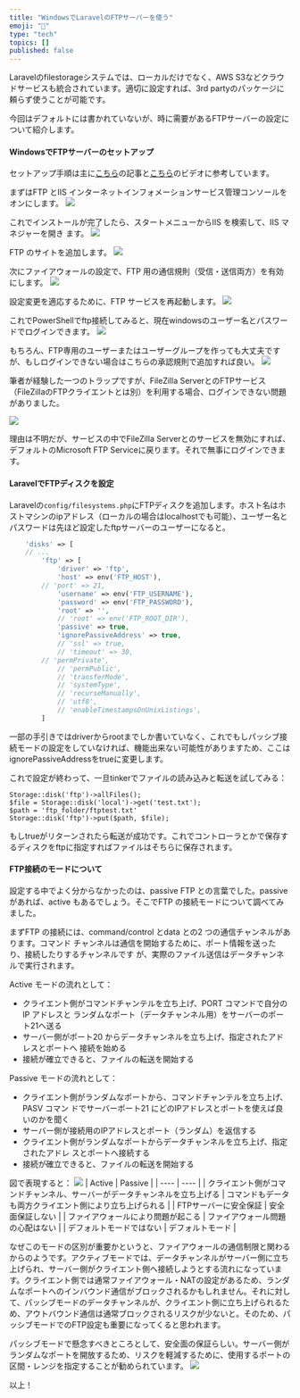 ```yaml
---
title: "WindowsでLaravelのFTPサーバーを使う"
emoji: "🕌"
type: "tech"
topics: []
published: false
---
```


Laravelのfilestorageシステムでは、ローカルだけでなく、AWS S3などクラウドサービスも統合されています。適切に設定すれば、3rd partyのパッケージに頼らず使うことが可能です。

今回はデフォルトには書かれていないが、時に需要があるFTPサーバーの設定について紹介します。

#### WindowsでFTPサーバーのセットアップ

セットアップ⼿順は主に[こちら](https://winscp.net/eng/docs/guide_windows_ftps_server)の記事と[こちら](https://www.youtube.com/watch?v=Cd2k9nQSdro)のビデオに参考しています。

まずはFTP とIIS インターネットインフォメーションサービス管理コンソールをオンにします。
![](https://storage.googleapis.com/zenn-user-upload/5616d5f1de1a23f766ed7d01.png)

これでインストールが完了したら、スタートメニューからIIS を検索して、IIS マネジャーを開き ます。
![](https://storage.googleapis.com/zenn-user-upload/5f6e1b5460aef2f4beb409f1.png)

FTP のサイトを追加します。
![](https://storage.googleapis.com/zenn-user-upload/1503572ffcb3e78dae0fd9a3.png)

次にファイアウォールの設定で、FTP ⽤の通信規則（受信・送信両⽅）を有効にします。
![](https://storage.googleapis.com/zenn-user-upload/f5476c29c3389b1d25b288fe.png)

設定変更を適応するために、FTP サービスを再起動します。
![](https://storage.googleapis.com/zenn-user-upload/d59444c60b32672c8d6d2e66.png)

これでPowerShellでftp接続してみると、現在windowsのユーザー名とパスワードでログインできます。
![](https://storage.googleapis.com/zenn-user-upload/cde04e71d330b465004a8b40.png)

もちろん、FTP専用のユーザーまたはユーザーグループを作っても大丈夫ですが、もしログインできない場合はこちらの承認規則で追加すれば良い。
![](https://storage.googleapis.com/zenn-user-upload/e460a5fb6890937308e671bc.png)

筆者が経験した一つのトラップですが、FileZilla ServerとのFTPサービス（FileZillaのFTPクライエントとは別）を利用する場合、ログインできない問題がありました。

![](https://storage.googleapis.com/zenn-user-upload/212d1f15db2f72c381364832.png)

理由は不明だが、サービスの中でFileZilla Serverとのサービスを無効にすれば、デフォルトのMicrosoft FTP Serviceに戻ります。それで無事にログインできます。

#### LaravelでFTPディスクを設定

Laravelの`config/filesystems.php`にFTPディスクを追加します。ホスト名はホストマシンのipアドレス（ローカルの場合はlocalhostでも可能）、ユーザー名とパスワードは先ほど設定したftpサーバーのユーザーになると。
```php
    'disks' => [
	// ...
        'ftp' => [
            'driver' => 'ftp',
            'host' => env('FTP_HOST'),
	    // 'port' => 21,
            'username' => env('FTP_USERNAME'),
            'password' => env('FTP_PASSWORD'),
            'root' => '',
            // 'root' => env('FTP_ROOT_DIR'),
            'passive' => true,
            'ignorePassiveAddress' => true,
            // 'ssl' => true,
            // 'timeout' => 30,
	    // 'permPrivate',
            // 'permPublic',
            // 'transferMode',
            // 'systemType',
            // 'recurseManually',
            // 'utf8',
            // 'enableTimestampsOnUnixListings',
        ]
```

一部の手引きではdriverからrootまでしか書いていなく、これでもしパッシブ接続モードの設定をしていなければ、機能出来ない可能性がありますため、ここはignorePassiveAddressをtrueに変更します。

これで設定が終わって、一旦tinkerでファイルの読み込みと転送を試してみる：
```shell
Storage::disk('ftp')->allFiles();
$file = Storage::disk('local')->get('test.txt');
$path = 'ftp_folder/ftptest.txt'
Storage::disk('ftp')->put($path, $file);
```

もしtrueがリターンされたら転送が成功です。これでコントローラとかで保存するディスクをftpに指定すればファイルはそちらに保存されます。

#### FTP接続のモードについて
設定する中でよく分からなかったのは、passive FTP との⾔葉でした。passive があれば、active  もあるでしょう。そこでFTP の接続モードについて調べてみました。

まずFTP の接続には、command/control とdata との2 つの通信チャンネルがあります。コマンド チャンネルは通信を開始するために、ポート情報を送ったり、接続したりするチャンネルです が、実際のファイル送信はデータチャンネルで実⾏されます。

Active モードの流れとして：

- クライエント側がコマンドチャンテルを立ち上げ、PORT コマンドで⾃分のIP アドレスと ランダムなポート（データチャンネル⽤）をサーバーのポート21へ送る
- サーバー側がポート20 からデータチャンネルを立ち上げ、指定されたアドレスとポートへ 接続を始める
- 接続が確立できると、ファイルの転送を開始する

Passive モードの流れとして： 
- クライエント側がランダムなポートから、コマンドチャンテルを立ち上げ、PASV コマン ドでサーバーポート21 にどのIPアドレスとポートを使えば良いのかを聞く
- サーバー側が接続⽤のIPアドレスとポート（ランダム）を返信する
- クライエント側がランダムなポートからデータチャンネルを立ち上げ、指定されたアドレ スとポートへ接続する
- 接続が確立できると、ファイルの転送を開始する

図で表現すると：
![](https://storage.googleapis.com/zenn-user-upload/98d41ecf5d22a17678dd46d5.png)
|  Active  |  Passive  |
| ---- | ---- |
|  クライエント側がコマンドチャンネル、サーバーがデータチャンネルを立ち上げる  |  コマンドもデータも両方クライエント側により立ち上げられる  |
|  FTPサーバーに安全保証  |  安全面保証しない  |
|  ファイアウォールにより問題が起こる  |  ファイアウォール問題の心配はない  |
|  デフォルトモードではない  |  デフォルトモード  |

なぜこのモードの区別が重要かというと、ファイアウォールの通信制限と関わるからのようです。アクティブモードでは、データチャンネルがサーバー側に立ち上げられ、サーバー側がクライエント側へ接続しようとする流れになっています。クライエント側では通常ファイアウォール・NATの設定があるため、ランダムなポートへのインバウンド通信がブロックされるかもしれません。それに対して、パッシブモードのデータチャンネルが、クライエント側に立ち上げられるため、アウトバウンド通信は通常ブロックされるリスクが少ないと。そのため、パッシブモードでのFTP設定も重要になってくると思われます。

パッシブモードで懸念すべきところとして、安全⾯の保証らしい。サーバー側がランダムなポートを開放するため、リスクを軽減するために、使⽤するポートの区間・レンジを指定することが勧められています。
![](https://storage.googleapis.com/zenn-user-upload/9547f467b3feb2bc72ce97d2.png)


以上！


